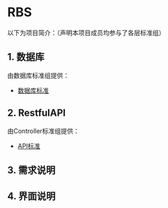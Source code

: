 # RBS
以下为项目简介：（声明本项目成员均参与了各层标准组）
## 1. 数据库
由数据库标准组提供：
- [数据库标准](https://github.com/Black-W/DatabaseStandard) 
## 2. RestfulAPI
由Controller标准组提供：
- [API标准](https://github.com/TanYJie/ControllerWorkingGroup) 
## 3. 需求说明

## 4. 界面说明
